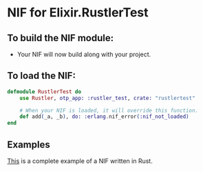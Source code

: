 # NIF for Elixir.RustlerTest

## To build the NIF module:

- Your NIF will now build along with your project.

## To load the NIF:

```elixir
defmodule RustlerTest do
    use Rustler, otp_app: :rustler_test, crate: "rustlertest"

    # When your NIF is loaded, it will override this function.
    def add(_a, _b), do: :erlang.nif_error(:nif_not_loaded)
end
```

## Examples

[This](https://github.com/hansihe/NifIo) is a complete example of a NIF written in Rust.
